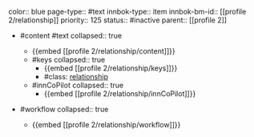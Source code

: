 color:: blue
page-type:: #text
innbok-type:: item
innbok-bm-id:: [[profile 2/relationship]]
priority:: 125
status:: #inactive
parent:: [[profile 2]]

- #content #text
  collapsed:: true
	- {{embed [[profile 2/relationship/content]]}}
  - #keys
    collapsed:: true
	  - {{embed [[profile 2/relationship/keys]]}}
	  - #class: [relationship](https://go.innbok.com/#/page/innBoK%2Fclass%2Frelationship)
  - #innCoPilot
    collapsed:: true
	  - {{embed [[profile 2/relationship/innCoPilot]]}}

- #workflow
  collapsed:: true
	- {{embed [[profile 2/relationship/workflow]]}}

